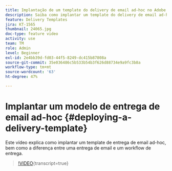 ```yaml
---
title: Implantação de um template do delivery de email ad-hoc no Adobe Campaign Classic
description: Saiba como implantar um template do delivery de email ad-hoc e entender a diferença entre uma entrega de email e um fluxo de trabalho de entrega.
feature: Delivery Templates
jira: KT-1565
thumbnail: 24065.jpg
doc-type: feature video
activity: use
team: TM
role: Admin
level: Beginner
exl-id: 2e4bb39d-fd03-44f5-8249-dc415b87808a
source-git-commit: 35e036486c5b533b54b3f626d88734e9a9fc3b8a
workflow-type: tm+mt
source-wordcount: '63'
ht-degree: 47%

---
```


# Implantar um modelo de entrega de email ad-hoc {#deploying-a-delivery-template}

Este vídeo explica como implantar um template de entrega de email ad-hoc, bem como a diferença entre uma entrega de email e um workflow de entrega.

>[!VIDEO](https://video.tv.adobe.com/v/24065?quality=12&learn=on){transcript=true}
